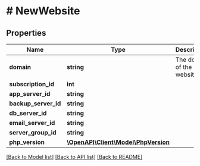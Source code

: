 # # NewWebsite

## Properties

Name | Type | Description | Notes
------------ | ------------- | ------------- | -------------
**domain** | **string** | The domain of the new website. |
**subscription_id** | **int** |  | [optional]
**app_server_id** | **string** |  | [optional]
**backup_server_id** | **string** |  | [optional]
**db_server_id** | **string** |  | [optional]
**email_server_id** | **string** |  | [optional]
**server_group_id** | **string** |  | [optional]
**php_version** | [**\OpenAPI\Client\Model\PhpVersion**](PhpVersion.md) |  | [optional]

[[Back to Model list]](../../README.md#models) [[Back to API list]](../../README.md#endpoints) [[Back to README]](../../README.md)
